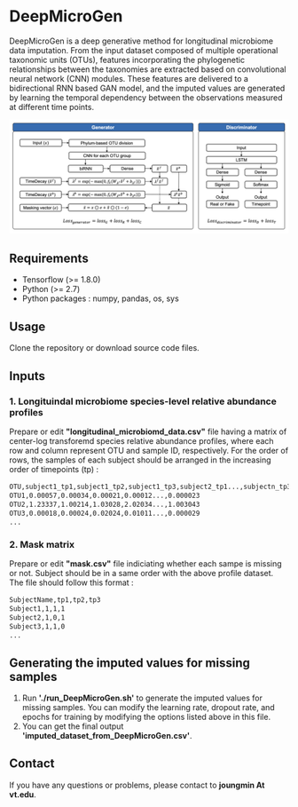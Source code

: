 # DeepMicroGen
DeepMicroGen is a deep generative method for longitudinal microbiome data imputation. From the input dataset composed of multiple operational taxonomic units (OTUs), features incorporating the phylogenetic relationships between the taxonomies are extracted based on convolutional neural network (CNN) modules. These features are delivered to a bidirectional RNN based GAN model, and the imputed values are generated by learning the temporal dependency between the observations measured at different time points.

![Figure](https://github.com/joungmin-choi/DeepMicroGen/blob/main/fig_architecture.png?raw=true)

## Requirements
* Tensorflow (>= 1.8.0)
* Python (>= 2.7)
* Python packages : numpy, pandas, os, sys

## Usage
Clone the repository or download source code files.

## Inputs
### 1. Longituindal microbiome species-level relative abundance profiles
Prepare or edit **"longitudinal_microbiomd_data.csv"** file having a matrix of center-log transforemd species relative abundance profiles, where each row and column represent OTU and sample ID, respectively. For the order of rows, the samples of each subject should be arranged in the increasing order of timepoints (tp) :

```
OTU,subject1_tp1,subject1_tp2,subject1_tp3,subject2_tp1...,subjectn_tp3
OTU1,0.00057,0.00034,0.00021,0.00012...,0.000023
OTU2,1.23337,1.00214,1.03028,2.02034...,1.003043
OTU3,0.00018,0.00024,0.02024,0.01011...,0.000029
...
```

### 2. Mask matrix 
Prepare or edit **"mask.csv"** file indiciating whether each sampe is missing or not. Subject should be in a same order with the above profile dataset. The file should follow this format :
```
SubjectName,tp1,tp2,tp3
Subject1,1,1,1
Subject2,1,0,1
Subject3,1,1,0
...
```
## Generating the imputed values for missing samples
1. Run **'./run_DeepMicroGen.sh'** to generate the imputed values for missing samples. You can modify the learning rate, dropout rate, and epochs for training by modifying the options listed above in this file.
2. You can get the final output **'imputed_dataset_from_DeepMicroGen.csv'**.

## Contact
If you have any questions or problems, please contact to **joungmin At vt.edu**.

